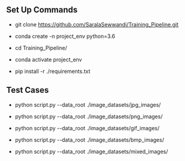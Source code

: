 ## Set Up Commands
* git clone https://github.com/SaralaSewwandi/Training_Pipeline.git

* conda create -n project_env python=3.6

* cd Training_Pipeline/

* conda activate project_env

* pip install -r ./requirements.txt 

## Test Cases

* python script.py --data_root ./image_datasets/jpg_images/

* python script.py --data_root ./image_datasets/png_images/

* python script.py --data_root ./image_datasets/gif_images/

* python script.py --data_root ./image_datasets/bmp_images/

* python script.py --data_root ./image_datasets/mixed_images/
